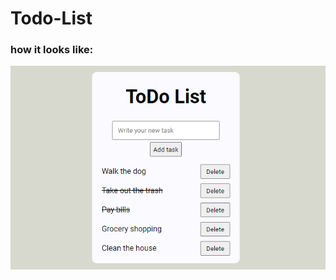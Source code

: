 # Todo-List

### how it looks like:

![Can't load the photo](https://raw.githubusercontent.com/DejwCpp/Todo-List/master/img/todo-List.png)
